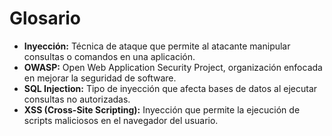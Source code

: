 # Glosario

- **Inyección:** Técnica de ataque que permite al atacante manipular consultas o comandos en una aplicación.
- **OWASP:** Open Web Application Security Project, organización enfocada en mejorar la seguridad de software.
- **SQL Injection:** Tipo de inyección que afecta bases de datos al ejecutar consultas no autorizadas.
- **XSS (Cross-Site Scripting):** Inyección que permite la ejecución de scripts maliciosos en el navegador del usuario.
